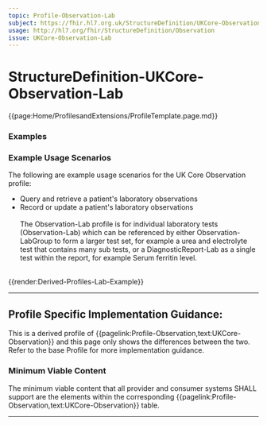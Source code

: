 ```yaml
---
topic: Profile-Observation-Lab
subject: https://fhir.hl7.org.uk/StructureDefinition/UKCore-Observation-Lab
usage: http://hl7.org/fhir/StructureDefinition/Observation
issue: UKCore-Observation-Lab
---
```


# StructureDefinition-UKCore-Observation-Lab

<nocheck>
{{page:Home/ProfilesandExtensions/ProfileTemplate.page.md}}

<div id="Examples" class="tabcontent">
  <h3>Examples</h3>
</div>
</nocheck>

### Example Usage Scenarios ###
The following are example usage scenarios for the UK Core Observation profile:

- Query and retrieve a patient's laboratory observations
- Record or update a patient's laboratory observations
<br><br>
The Observation-Lab profile is for individual laboratory tests (Observation-Lab) which can be referenced by either Observation-LabGroup to form a larger test set, for example a urea and electrolyte test that contains many sub tests, or a DiagnosticReport-Lab as a single test within the report, for example Serum ferritin level.
<br><br>

<div id="renderParent" title="Dervied Lab profile structure">
{{render:Derived-Profiles-Lab-Example}}
</div>

<hr class="thickline">

## Profile Specific Implementation Guidance: ##

This is a derived profile of {{pagelink:Profile-Observation,text:UKCore-Observation}} and this page only shows the differences between the two. Refer to the base Profile for more implementation guidance.

<h3>Minimum Viable Content</h3>

The minimum viable content that all provider and consumer systems SHALL support are the elements within the corresponding {{pagelink:Profile-Observation,text:UKCore-Observation}} table.

---

